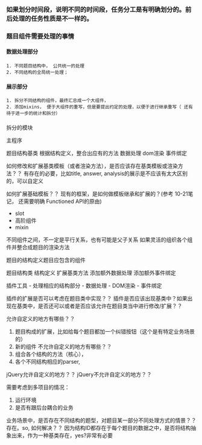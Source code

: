 ### 如果划分时间段，说明不同的时间段，任务分工是有明确划分的。前后处理的任务性质是不一样的。
### 题目组件需要处理的事情
#### 数据处理部分
    1. 不同题目结构中， 公共统一的处理
    2. 不同结构的全局统一处理；
#### 展示部分
    1. 拆分不同结构的组件，最终汇总成一个大组件，
    2. 添加mixins， 便于大组件的重写，但是要提出约定的处理，以便于进行继承重写（ 还有待于进一步的统计和拆分）
#### 


<!-- main app 
    ---- plugins 存放不同的处理插件
    ---- run方法 返回不同结构的处理函数
    ---- 让插件自己处理不同的结构的方法？？？？
        不合适啊，还需要了解不同的结构的特点 -->


<!-- 面向对象，
主程序框架的职责
    生成特定结构的处理方法，并可以渲染到页面，处理相应的交互
    插件注册和管理机制 -->
    
    

拆分的模块

主程序

题目结构基类
    根据结构定义，整合出应有的方法
        数据处理
        dom渲染
        事件绑定


如何修改和扩展基类模板（或者渲染方法），是否应该存在基类模板或渲染方法？？
有存在的必要，比如title, answer, analysis的展示是不应该有太大区别的，可以自定义

如何扩展基础模板？？
现有的框架，是如何做模板继承和扩展的？(参考 10-21笔记， 还需要明确 Functioned API的原由)
- slot
- 高阶组件
- mixin

不同组件之间，不一定是平行关系，也有可能是父子关系
如果灵活的组织各个组件并整合成题目的渲染方法

题目的结构定义题目应包含的组件


题目结构类
    结构定义
    扩展基类方法
    添加额外数据处理
    添加额外事件绑定




插件工具
    - 处理相应的结构部分
    - 数据处理
    - DOM渲染
    - 事件绑定

插件的扩展是否可以考虑在题目类中实现？？
插件是否应该出现基类中？如果出现在基类中，是否还可以或者是否应该允许在题目类当中进行修改/扩展？？



允许自定义的地方有哪些？？
1. 题目构成的扩展，比如给每个题目都加一个纠错按钮（这个是有特定业务场景的）
2. 新的组件
不允许自定义的地方有哪些？？
1. 组合各个结构的方法（核心），
2. 各个不同结构相应的parser,

jQuery允许自定义的地方？？
jQuery不允许自定义的地方？？

需要考虑到多项目的情况：
1. 运行环境
2. 是否有跟后台耦合的业务



业务场景中，是否存在不同结构的题型，对题目某一部分不同处理方式的情景？？ 存在。so, 如何解决？？
因为结构ID都存在于每个题目的数据之中，是否将结构抽象出来，作为一种基类存在，yes?非常有必要



